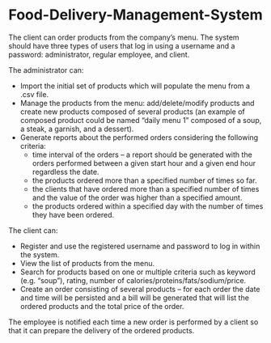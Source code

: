 # Food-Delivery-Management-System
The client can order products from the company’s menu. The system should have three types of users that log in using a username and a password: administrator, regular employee, and client.

The administrator can:
  - Import the initial set of products which will populate the menu from a .csv file.
  - Manage the products from the menu: add/delete/modify products and create new products composed of several products (an example of composed product could be named “daily menu 1” composed of a soup, a steak, a garnish, and a dessert).
  - Generate reports about the performed orders considering the following criteria:
    - time interval of the orders – a report should be generated with the orders performed between a given start hour and a given end hour regardless the date.
    - the products ordered more than a specified number of times so far.
    - the clients that have ordered more than a specified number of times and the value of the order was higher than a specified amount.
    - the products ordered within a specified day with the number of times they have been ordered.

The client can:
- Register and use the registered username and password to log in within the system.
- View the list of products from the menu.
- Search for products based on one or multiple criteria such as keyword (e.g. “soup”), rating, number of calories/proteins/fats/sodium/price.
- Create an order consisting of several products – for each order the date and time will be persisted and a bill will be generated that will list the ordered products and the total price of the order.

The employee is notified each time a new order is performed by a client so that it can prepare the delivery of the ordered products.
